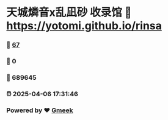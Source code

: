 # 天城燐音x乱凪砂 收录馆 :link: https://yotomi.github.io/rinsa 
### :page_facing_up: [67](https://yotomi.github.io/rinsa/tag.html) 
### :speech_balloon: 0 
### :hibiscus: 689645 
### :alarm_clock: 2025-04-06 17:31:46 
### Powered by :heart: [Gmeek](https://github.com/Meekdai/Gmeek)
